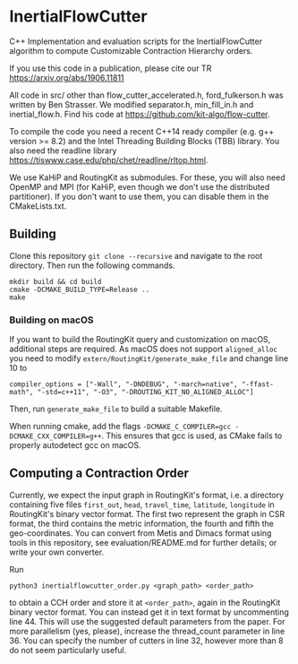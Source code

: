 # InertialFlowCutter
C++ Implementation and evaluation scripts for the InertialFlowCutter algorithm to compute Customizable Contraction Hierarchy orders.

If you use this code in a publication, please cite our TR https://arxiv.org/abs/1906.11811

All code in src/ other than flow_cutter_accelerated.h, ford_fulkerson.h was written by Ben Strasser. We modified separator.h, min_fill_in.h and inertial_flow.h. Find his code at https://github.com/kit-algo/flow-cutter.

To compile the code you need a recent C++14 ready compiler (e.g. g++ version >= 8.2) and the Intel Threading Building Blocks (TBB) library.
You also need the readline library https://tiswww.case.edu/php/chet/readline/rltop.html.

We use KaHiP and RoutingKit as submodules. For these, you will also need OpenMP and MPI (for KaHiP, even though we don't use the distributed partitioner).
If you don't want to use them, you can disable them in the CMakeLists.txt.


## Building

Clone this repository `git clone --recursive` and navigate to the root directory. Then run the following commands.

```shell
mkdir build && cd build
cmake -DCMAKE_BUILD_TYPE=Release ..
make
```

### Building on macOS
If you want to build the RoutingKit query and customization on macOS, additional steps are required. As macOS does not support `aligned_alloc` you need to modify `extern/RoutingKit/generate_make_file` and change line 10 to
```
compiler_options = ["-Wall", "-DNDEBUG", "-march=native", "-ffast-math", "-std=c++11", "-O3", "-DROUTING_KIT_NO_ALIGNED_ALLOC"]
``` 
Then, run `generate_make_file` to build a suitable Makefile. 

When running cmake, add the flags `-DCMAKE_C_COMPILER=gcc -DCMAKE_CXX_COMPILER=g++`. This ensures that gcc is used, as CMake fails to properly autodetect gcc on macOS.

## Computing a Contraction Order

Currently, we expect the input graph in RoutingKit's format, i.e. a directory containing five files `first_out`, `head`, `travel_time`, `latitude`, `longitude` in RoutingKit's binary vector format.
The first two represent the graph in CSR format, the third contains the metric information, the fourth and fifth the geo-coordinates.
You can convert from Metis and Dimacs format using tools in this repository, see evaluation/README.md for further details; or write your own converter.

Run
```shell
python3 inertialflowcutter_order.py <graph_path> <order_path>
```
to obtain a CCH order and store it at `<order_path>`, again in the RoutingKit binary vector format.
You can instead get it in text format by uncommenting line 44.
This will use the suggested default parameters from the paper.
For more parallelism (yes, please), increase the thread_count parameter in line 36.
You can specify the number of cutters in line 32, however more than 8 do not seem particularly useful.
